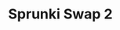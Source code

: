 ---
slug: sprunki-swap-2-1777
title: Sprunki Swap 2
description: "Sprunki Swap 2 is an exciting online game. Play for free directly in your browser!"
icon: /images/popular_mods/Sprunki Swap 2.png
url: https://wowtbc.net/sprunkin/swap2/index.html
previewImage: /images/popular_mods/Sprunki Swap 2.png
type: popular mods

# SEO配置
seo:
  title: "Sprunki Swap 2 - Play Free Online Game | Fun Browser Games"
  description: "Sprunki Swap 2 - Play this fun online game for free in your browser. No download required!"
  ogImage: "/images/popular_mods/Sprunki Swap 2.png"
  keywords: "sprunki-swap-2-1777, online game, browser game, free game, popular mods game, play online"

videoUrls:
  - https://www.youtube.com/embed/example1
  - https://www.youtube.com/embed/example2

whyPlay:
  title: "Why Play Sprunki Swap 2?"
  items:
    - "Immersive Gameplay: Sprunki Swap 2 offers an engaging and immersive gaming experience that will keep you entertained for hours"
    - "Challenging Levels: Test your skills with increasingly difficult challenges and obstacles"
    - "Beautiful Graphics: Enjoy stunning visuals and smooth animations that bring the game world to life"
    - "Regular Updates: New content and features are added regularly to keep the game fresh and exciting"
    - "Free to Play: Experience all the fun without spending a penny"
    - "Community Features: Connect with other players, share strategies, and compete for high scores"
    - "Cross-Platform: Play on any device with a web browser, no downloads required"

features:
  title: "Key Features of Sprunki Swap 2"
  image: "/images/popular_mods/Sprunki Swap 2.png"
  items:
    - "Intuitive Controls: Easy to learn controls make Sprunki Swap 2 accessible for players of all skill levels"
    - "Multiple Game Modes: Enjoy various gameplay options that provide different challenges and experiences"
    - "Character Customization: Personalize your gaming experience with unique characters and items"
    - "Achievement System: Complete special tasks to earn rewards and recognition"
    - "Leaderboards: Compete with players worldwide and see who can achieve the highest scores"

characteristics:
  title: "Game Characteristics"
  image: "/images/popular_mods/Sprunki Swap 2.png"
  items:
    - "Genre: Popular mods game with elements of strategy and skill"
    - "Difficulty: Suitable for both casual gamers and those seeking a challenge"
    - "Play Time: Quick sessions or extended gameplay, depending on your preference"
    - "Art Style: Vibrant and engaging visuals that enhance the gaming experience"
    - "Sound Design: Immersive audio that complements the gameplay perfectly"

info: "Sprunki Swap 2 is an exciting online game that offers players a unique and engaging gaming experience. With its intuitive controls, stunning visuals, and challenging gameplay, Sprunki Swap 2 provides hours of entertainment for players of all ages and skill levels. Whether you're looking for a quick gaming session during a break or an extended play session, Sprunki Swap 2 delivers an immersive experience that will keep you coming back for more. The game features multiple levels of increasing difficulty, ensuring that players are constantly challenged as they progress. With regular updates adding new content and features, Sprunki Swap 2 remains fresh and exciting, providing endless entertainment options for its growing community of players."

howToPlayIntro: "Welcome to Sprunki Swap 2! This guide will walk you through the basics and help you master the game. Whether you're a beginner or looking to improve your skills, these tips and instructions will enhance your gaming experience."

howToPlaySteps:
  - title: "Getting Started"
    description: "Begin your Sprunki Swap 2 adventure by familiarizing yourself with the controls. Use your keyboard or mouse to navigate through the game interface. The tutorial will guide you through the basic mechanics and help you understand the objectives."
  - title: "Understanding the Objectives"
    description: "In Sprunki Swap 2, your main goal is to progress through levels by completing specific objectives. Each level presents unique challenges that require different strategies and approaches."
  - title: "Mastering the Controls"
    description: "Practice using the controls to improve your precision and reaction time. Sprunki Swap 2 requires quick reflexes and strategic thinking to overcome obstacles and defeat opponents."
  - title: "Utilizing Power-ups"
    description: "Collect power-ups throughout the game to enhance your abilities and overcome difficult challenges. Each power-up offers unique advantages that can be crucial for success."
  - title: "Developing Strategies"
    description: "As you progress in Sprunki Swap 2, develop effective strategies for different scenarios. Analyze patterns, anticipate challenges, and adapt your approach to maximize your performance."

faq:
  title: "Frequently Asked Questions about Sprunki Swap 2"
  items:
    - question: "Is Sprunki Swap 2 free to play?"
      answer: "Yes, Sprunki Swap 2 is completely free to play directly in your web browser. No downloads or purchases are required to enjoy the full game experience."
    - question: "Can I play Sprunki Swap 2 on mobile devices?"
      answer: "Yes, Sprunki Swap 2 is optimized for both desktop and mobile play. You can enjoy the game on any device with a web browser and internet connection."
    - question: "Are there any in-game purchases?"
      answer: "While Sprunki Swap 2 is free to play, there may be optional in-game purchases available for cosmetic items or additional features that don't affect core gameplay."
    - question: "How often is Sprunki Swap 2 updated?"
      answer: "The developers regularly update Sprunki Swap 2 with new content, features, and improvements based on player feedback and game performance."
    - question: "Can I play Sprunki Swap 2 offline?"
      answer: "Currently, Sprunki Swap 2 requires an internet connection to play as it's a browser-based online game."
    - question: "Is Sprunki Swap 2 suitable for children?"
      answer: "Yes, Sprunki Swap 2 is designed to be family-friendly and suitable for players of all ages."
    - question: "How do I report bugs or issues?"
      answer: "If you encounter any problems while playing Sprunki Swap 2, you can report them through the game's support page or contact the developers directly through their website."
    - question: "Still Have Questions?"
      answer: "If you have additional questions about Sprunki Swap 2 that aren't covered in this FAQ, please visit our support center or contact our customer service team for assistance."
---